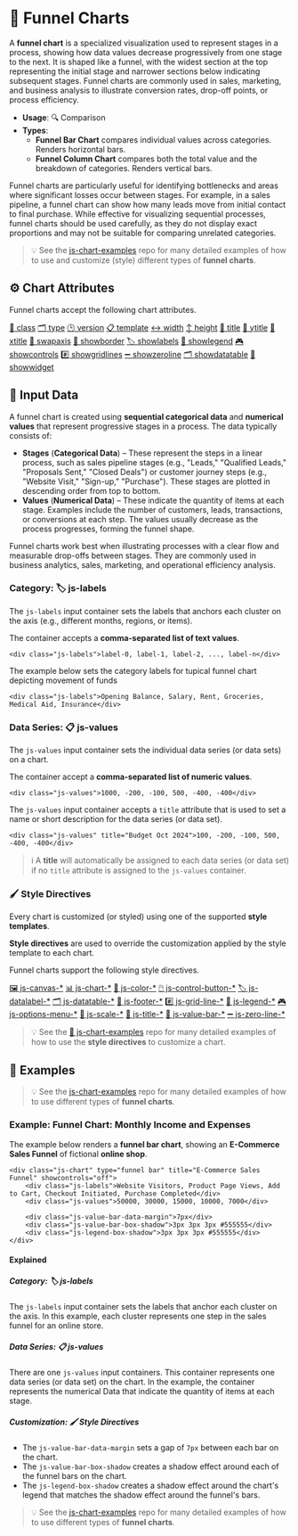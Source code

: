 # 🔻 Funnel Charts

A **funnel chart** is a specialized visualization used to represent stages in a process, showing how data values decrease progressively from one stage to the next. It is shaped like a funnel, with the widest section at the top representing the initial stage and narrower sections below indicating subsequent stages. Funnel charts are commonly used in sales, marketing, and business analysis to illustrate conversion rates, drop-off points, or process efficiency.

 - **Usage**: 🔍 Comparison
 - **Types**:
   - **Funnel Bar Chart** compares individual values across categories. Renders horizontal bars.
   - **Funnel Column Chart** compares both the total value and the breakdown of categories. Renders vertical bars.

Funnel charts are particularly useful for identifying bottlenecks and areas where significant losses occur between stages. For example, in a sales pipeline, a funnel chart can show how many leads move from initial contact to final purchase. While effective for visualizing sequential processes, funnel charts should be used carefully, as they do not display exact proportions and may not be suitable for comparing unrelated categories.

> 💡 See the [js-chart-examples](https://github.com/wrathtafarian/js-chart-examples/charts/funnel%20charts.md) repo for many detailed examples of how to use and customize (style) different types of **funnel charts**.

## ⚙️ Chart Attributes

Funnel charts accept the following chart attributes.

[🧱 class](../Chart%20Attributes.md#-class)
[🗂️ type](../Chart%20Attributes.md#-type)
[🕒 version](../Chart%20Attributes.md#-version)
[📋 template](../Chart%20Attributes.md#-template)
[↔️ width](../Chart%20Attributes.md#-weidth)
[↕️ height](../Chart%20Attributes.md#-height)
[📄 title](../Chart%20Attributes.md#-title)
[📄 ytitle](../Chart%20Attributes.md#-ytitle)
[📄 xtitle](../Chart%20Attributes.md#-xtitle)
[🔄 swapaxis](../Chart%20Attributes.md#-swapaxis)
[🔲 showborder](../Chart%20Attributes.md#-showborder)
[🏷️ showlabels](../Chart%20Attributes.md#-showlabels)
[📘 showlegend](../Chart%20Attributes.md#-showlegend)
[🎮 showcontrols](../Chart%20Attributes.md#-showcontrols)
[#️⃣ showgridlines](../Chart%20Attributes.md#-showgridlines)
[➖ showzeroline](../Chart%20Attributes.md#-showzeroline)
[🗂️ showdatatable](../Chart%20Attributes.md#-showdatatable)
[📲 showwidget](../Chart%20Attributes.md#-showwidget)

## 🧱 Input Data

A funnel chart is created using **sequential categorical data** and **numerical values** that represent progressive stages in a process. The data typically consists of:

 - **Stages** (**Categorical Data**) – These represent the steps in a linear process, such as sales pipeline stages (e.g., "Leads," "Qualified Leads," "Proposals Sent," "Closed Deals") or customer journey steps (e.g., "Website Visit," "Sign-up," "Purchase"). These stages are plotted in descending order from top to bottom.
 - **Values** (**Numerical Data**) – These indicate the quantity of items at each stage. Examples include the number of customers, leads, transactions, or conversions at each step. The values usually decrease as the process progresses, forming the funnel shape.

Funnel charts work best when illustrating processes with a clear flow and measurable drop-offs between stages. They are commonly used in business analytics, sales, marketing, and operational efficiency analysis.

### Category: 🏷️ js-labels

The `js-labels` input container sets the labels that anchors each cluster on the axis (e.g., different months, regions, or items).

The container accepts a **comma-separated list of text values**.

```
<div class="js-labels">label-0, label-1, label-2, ..., label-n</div>
```

The example below sets the category labels for  tupical funnel chart depicting movement of funds

```
<div class="js-labels">Opening Balance, Salary, Rent, Groceries, Medical Aid, Insurance</div>
```

### Data Series: 📋 js-values

The `js-values` input container sets the individual data series (or data sets) on a chart.

The container accept a **comma-separated list of numeric values**.

```
<div class="js-values">1000, -200, -100, 500, -400, -400</div>
```

The `js-values` input container accepts a `title` attribute that is used to set a name or short description for the data series (or data set).

```
<div class="js-values" title="Budget Oct 2024">100, -200, -100, 500, -400, -400</div>
```

> ℹ️ A **title** will automatically be assigned to each data series (or data set) if no `title` attribute is assigned to the `js-values` container.

### 🖌️ Style Directives

Every chart is customized (or styled) using one of the supported **style templates**.

**Style directives** are used to override the customization applied by the style template to each chart.

Funnel charts support the following style directives.

[🖼️ js-canvas-*](../directives/Style%20Directive%20Canvas.md)
[📊 js-chart-*](../directives/Style%20Directive%20Canvas.md)
[🎨 js-color-*](../directives/Style%20Directive%20Color.md)
[🖱️ js-control-button-*](../directives/Style%20Directive%20Control%20Button.md)
[🏷️ js-datalabel-*](../directives/Style%20Directive%20Data%20Label.md)
[🗂️ js-datatable-*](../directives/Style%20Directive%20Data%20Table.md)
[🦶 js-footer-*](../directives/Style%20Directive%20Footer.md)
#[️⃣ js-grid-line-*](../directives/Style%20Directive%20Grid%20Line.md)
[📘 js-legend-*](../directives/Style%20Directive%20Legend.md)
[🎮 js-options-menu-*](../directives/Style%20Directive%20Options%20Menu.md)
[📏 js-scale-*](../directives/Style%20Directive%20Scale.md)
[📄 js-title-*](../directives/Style%20Directive%20Title.md)
[🧱 js-value-bar-*](../directives/Style%20Directive%20Value%20Bar.md)
[➖ js-zero-line-*](../directives/Style%20Directive%20Zero%20Line.md)

> 💡 See the [👀 js-chart-examples](https://github.com/wrathtafarian/js-chart-examples) repo for many detailed examples of how to use the **style directives** to customize a chart.

## 👀 Examples

> 💡 See the [js-chart-examples](https://github.com/wrathtafarian/js-chart-examples/charts/funnel%20charts.md) repo for many detailed examples of how to use different types of **funnel charts**.

### Example: Funnel Chart: Monthly Income and Expenses

The example below renders a **funnel bar chart**, showing an **E-Commerce Sales Funnel** of fictional **online shop**.

```
<div class="js-chart" type="funnel bar" title="E-Commerce Sales Funnel" showcontrols="off">
    <div class="js-labels">Website Visitors, Product Page Views, Add to Cart, Checkout Initiated, Purchase Completed</div>
    <div class="js-values">50000, 30000, 15000, 10000, 7000</div>

    <div class="js-value-bar-data-margin">7px</div>
    <div class="js-value-bar-box-shadow">3px 3px 3px #555555</div>
    <div class="js-legend-box-shadow">3px 3px 3px #555555</div>
</div>
```

#### Explained

##### Category: 🏷️ js-labels

The `js-labels` input container sets the labels that anchor each cluster on the axis. In this example, each cluster represents one step in the sales funnel for an online store.

##### Data Series: 📋 js-values

There are one `js-values` input containers. This container represents one data series (or data set) on the chart. In the example, the container represents the numerical Data that indicate the quantity of items at each stage.

##### Customization: 🖌️ Style Directives

 - The `js-value-bar-data-margin` sets a gap of `7px` between each bar on the chart.
 - The `js-value-bar-box-shadow` creates a shadow effect around each of the funnel bars on the chart.
 - The `js-legend-box-shadow` creates a shadow effect around the chart's legend that matches the shadow effect around the funnel's bars.

> 💡 See the [js-chart-examples](https://github.com/wrathtafarian/js-chart-examples/charts/funnel%20charts.md) repo for many detailed examples of how to use different types of **funnel charts**.